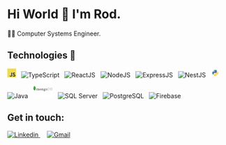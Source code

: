 # Hi World 🖖 **I'm Rod.** 

👨‍💻 Computer Systems Engineer.

## Technologies 🧪
<p>
  <img alt="JavaScript" src="https://raw.githubusercontent.com/github/explore/80688e429a7d4ef2fca1e82350fe8e3517d3494d/topics/javascript/javascript.png" height="20px"/>
  &nbsp;  
  <img alt="TypeScript" src="https://user-images.githubusercontent.com/5633248/201746495-b4de19a7-ccab-4a08-a2ee-d2777964e39b.png" height="20px"/> 
  &nbsp;
  <img alt="ReactJS" src="https://img.icons8.com/color/344/react-native.png" height="20px"/> 
  &nbsp;
  <img alt="NodeJS" src="https://upload.wikimedia.org/wikipedia/commons/thumb/d/d9/Node.js_logo.svg/1280px-Node.js_logo.svg.png" height="20px" />  
  &nbsp;
  <img alt="ExpressJS" src="https://user-images.githubusercontent.com/5633248/201740764-1aac1d50-85a1-404a-b547-0afc12f5fe59.svg" height="20px" /> 
  &nbsp;
  <img alt="NestJS" src="https://user-images.githubusercontent.com/5633248/201743172-cccacf12-fe57-4c16-a0b9-9b687654132b.png" height="20px"/> 
  &nbsp;
  <img alt="Python" src="https://raw.githubusercontent.com/github/explore/80688e429a7d4ef2fca1e82350fe8e3517d3494d/topics/python/python.png" height="20px"/>
  &nbsp;
  <img alt="Java" src="https://img.icons8.com/color/48/000000/java-coffee-cup-logo.png" height="20px" />  
    &nbsp;
  <img alt="Mongo" src="https://raw.githubusercontent.com/github/explore/80688e429a7d4ef2fca1e82350fe8e3517d3494d/topics/mongodb/mongodb.png" height="45"/>
  &nbsp;  
  <img alt="SQL Server" src="https://img.icons8.com/color/452/microsoft-sql-server.png" height="20px" />   
  &nbsp;
  <img alt="PostgreSQL" src="https://user-images.githubusercontent.com/5633248/201739754-17ab5a78-122c-4ad4-81f0-2a2475728b0f.svg" height="20px" />      
  &nbsp;
  <img alt="Firebase" src="https://img.icons8.com/color/452/firebase.png" height="20px" />    
</p>
 
## Get in touch:
<p>
<a href="https://www.linkedin.com/in/rodrigo-maestre/">
<img alt="Linkedin" src="https://user-images.githubusercontent.com/5633248/201748497-f8eba89c-9bfc-4d73-8a21-1e474a5b2f8c.svg" height="20px"/>
</a>
&nbsp; &nbsp;
<a href="mailto:maestrerodrigo@gmail.com">
<img alt="Gmail" src="https://user-images.githubusercontent.com/5633248/201750241-e70d4a97-0725-4cf6-93b5-5d91028095bf.svg" height="20px"/>
</a> 
<p/>

